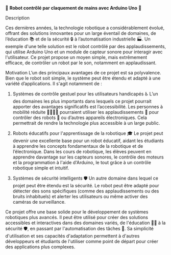 🤖 **Robot contrôlé par claquement de mains avec Arduino Uno** 👏

Description

Ces dernières années, la technologie robotique a considérablement évolué, offrant des solutions innovantes pour un large éventail de domaines, de l’éducation 📚 et de la sécurité 🔒 à l’automatisation industrielle 🏭. Un exemple d'une telle solution est le robot contrôlé par des applaudissements, qui utilise Arduino Uno et un module de capteur sonore pour interagir avec l'utilisateur. Ce projet propose un moyen simple, mais extrêmement efficace, de contrôler un robot par le son, notamment en applaudissant.

Motivation
L’un des principaux avantages de ce projet est sa polyvalence. Bien que le robot soit simple, le système peut être étendu et adapté à une variété d’applications. Il s'agit notamment de :

1. Systèmes de contrôle gestuel pour les utilisateurs handicapés ♿
L’un des domaines les plus importants dans lesquels ce projet pourrait apporter des avantages significatifs est l’accessibilité. Les personnes à mobilité réduite 🚶‍♀️🚶‍♂️ pourraient utiliser les applaudissements 👏 pour contrôler des robots 🤖 ou d’autres appareils électroniques. Cela permettrait de rendre la technologie plus accessible à un large public.

2. Robots éducatifs pour l'apprentissage de la robotique 🎓
Le projet peut devenir une excellente base pour un robot éducatif, aidant les étudiants à apprendre les concepts fondamentaux de la robotique et de l’électronique. Dans les cours de robotique, les élèves peuvent en apprendre davantage sur les capteurs sonores, le contrôle des moteurs et la programmation à l'aide d'Arduino, le tout grâce à un contrôle robotique simple et intuitif.

3. Systèmes de sécurité intelligents 🛡️
Un autre domaine dans lequel ce projet peut être étendu est la sécurité. Le robot peut être adapté pour détecter des sons spécifiques (comme des applaudissements ou des bruits inhabituels) et alerter les utilisateurs ou même activer des caméras de surveillance.

Ce projet offre une base solide pour le développement de systèmes robotiques plus avancés. Il peut être utilisé pour créer des solutions accessibles et interactives dans des domaines variés, de l'éducation 🧑‍🏫 à la sécurité 🛡️, en passant par l'automatisation des tâches 🤖. Sa simplicité d'utilisation et ses capacités d'adaptation permettent à d'autres développeurs et étudiants de l'utiliser comme point de départ pour créer des applications plus complexes.

